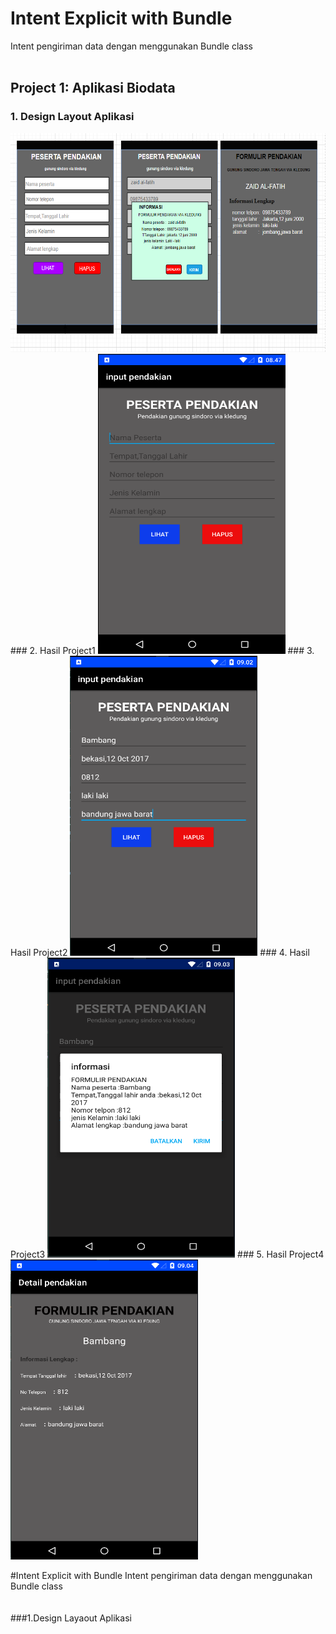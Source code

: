 # Intent Explicit with Bundle
Intent pengiriman data dengan menggunakan Bundle class
<br><br>
## Project 1: Aplikasi Biodata
### 1. Design Layout Aplikasi 
<img src="https://github.com/afifamar22/androidfundamental/blob/master/pendakian/picture/design.png" width="550" height="350"/>
### 2. Hasil Project1
<img src="https://github.com/afifamar22/androidfundamental/blob/master/pendakian/picture/tamp1.png" width="300" height="480"/>
### 3. Hasil Project2
<img src="https://github.com/afifamar22/androidfundamental/blob/master/pendakian/picture/tamp2.png" width="300" height="480"/>
### 4. Hasil Project3
<img src="https://github.com/afifamar22/androidfundamental/blob/master/pendakian/picture/tamp3.png" width="300" height="480"/>
### 5. Hasil Project4
<img src="https://github.com/afifamar22/androidfundamental/blob/master/pendakian/picture/tamp4.png" width="300" height="480"/>
          
#Intent Explicit with Bundle
Intent pengiriman data dengan menggunakan Bundle class 
<br><br><br>
###1.Design Layaout Aplikasi 
<ing src=""/>
